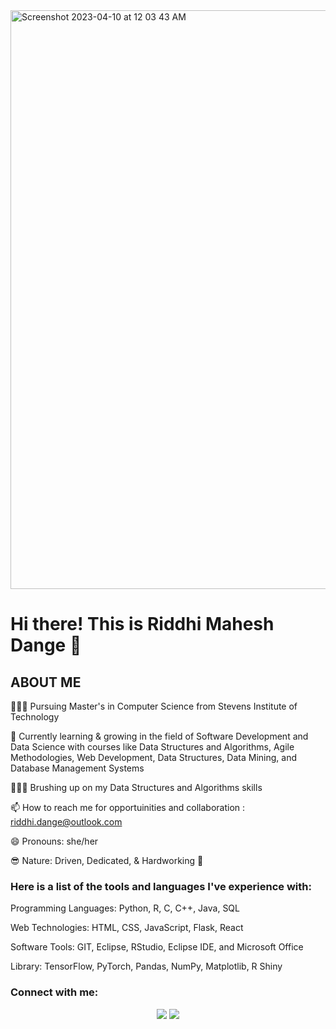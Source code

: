 


<img width="926" alt="Screenshot 2023-04-10 at 12 03 43 AM" src="https://user-images.githubusercontent.com/67019064/230845434-ebecf3c0-36f5-4188-9c94-a2c112a2e308.png">










# Hi there! This is Riddhi Mahesh Dange 👋

## ABOUT ME


👩🏻‍🏫 Pursuing Master's in Computer Science from Stevens Institute of Technology

🌱 Currently learning & growing in the field of Software Development and Data Science with courses like Data Structures and Algorithms, Agile Methodologies, Web Development, Data Structures, Data Mining, and Database Management Systems

🦹🏻‍♀️ Brushing up on my Data Structures and Algorithms skills 

📫 How to reach me for opportuinities and collaboration : riddhi.dange@outlook.com

😄 Pronouns: she/her

😎 Nature: Driven, Dedicated, & Hardworking 🎯


### Here is a list of the tools and languages I've experience with:


Programming Languages: Python, R, C, C++, Java, SQL

Web Technologies: HTML, CSS, JavaScript, Flask, React

Software Tools: GIT, Eclipse, RStudio, Eclipse IDE, and Microsoft Office

Library: TensorFlow, PyTorch, Pandas, NumPy, Matplotlib, R Shiny


<h3 align="left">Connect with me:</h3>
<p align='center'>
  <a href="https://www.linkedin.com/in/riddhidange//" alr="LinkedIn">
    <img src="https://img.shields.io/badge/-LinkedIn-gold?logo=LinkedIn&logoColor=black" /></a>

  <a href="mailto:riddhi.dange@outlook.com" alr="Medium">
    <img src="https://img.shields.io/badge/-Outlook-gold?logo=Outlook&logoColor=black" /></a>
  
<p align='left'>

</p>



